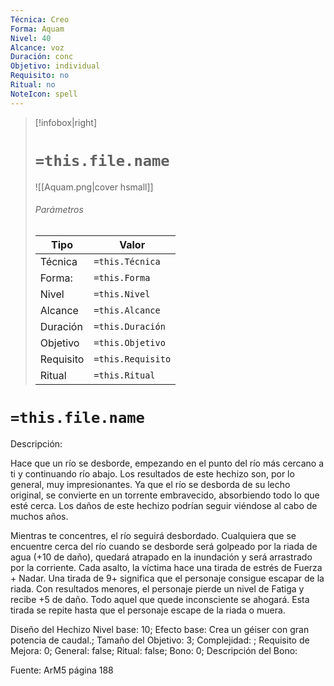 ```yaml
---
Técnica: Creo
Forma: Aquam
Nivel: 40
Alcance: voz 
Duración: conc  
Objetivo: individual
Requisito: no
Ritual: no
NoteIcon: spell
---
```


> [!infobox|right]
> # `=this.file.name`
> ![[Aquam.png|cover hsmall]]
> ###### Parámetros
> Tipo |  Valor |
> ---|---|
> Técnica  | `=this.Técnica`  |
> Forma: | `=this.Forma`  |
> Nivel | `=this.Nivel`  |
> Alcance | `=this.Alcance` |
> Duración | `=this.Duración` |
> Objetivo | `=this.Objetivo` |
> Requisito | `=this.Requisito` |
> Ritual | `=this.Ritual` |

# `=this.file.name`
Descripción: <p>Hace que un río se desborde, empezando en el punto del río más cercano a ti y continuando río abajo. Los resultados de este hechizo son, por lo general, muy impresionantes. Ya que el río se desborda de su lecho original, se convierte en un torrente embravecido, absorbiendo todo lo que esté cerca. Los daños de este hechizo podrían seguir viéndose al cabo de muchos años.</p><p>Mientras te concentres, el río seguirá desbordado. Cualquiera que se encuentre cerca del río cuando se desborde será golpeado por la riada de agua (+10 de daño), quedará atrapado en la inundación y será arrastrado por la corriente. Cada asalto, la víctima hace una tirada de estrés de Fuerza + Nadar. Una tirada de 9+ significa que el personaje consigue escapar de la riada. Con resultados menores, el personaje pierde un nivel de Fatiga y recibe +5 de daño. Todo aquel que quede inconsciente se ahogará. Esta tirada se repite hasta que el personaje escape de la riada o muera.</p><p></p>

Diseño del Hechizo
Nivel base: 10; Efecto base: Crea un géiser con gran potencia de caudal.;  Tamaño del Objetivo: 3; Complejidad: ; Requisito de Mejora: 0; General: false; Ritual: false; Bono: 0; Descripción del Bono: 

Fuente: ArM5 página 188